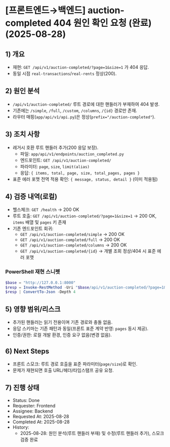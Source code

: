 # [프론트엔드→백엔드] auction-completed 404 원인 확인 요청 (완료) (2025-08-28)

## 1) 개요

- 재현: `GET /api/v1/auction-completed/?page=1&size=1` 가 404 응답.
- 동일 시점 `real-transactions`/`real-rents` 정상(200).

## 2) 원인 분석

- `/api/v1/auction-completed/` 루트 경로에 대한 핸들러가 부재하여 404 발생.
- 기존에는 `/simple`, `/full`, `/custom`, `/columns`, `/{id}` 경로만 존재.
- 라우터 매핑(`app/api/v1/api.py`)은 정상(`prefix="/auction-completed"`).

## 3) 조치 사항

- 레거시 호환 루트 핸들러 추가(200 응답 보장).
  - 파일: `app/api/v1/endpoints/auction_completed.py`
  - 엔드포인트: `GET /api/v1/auction-completed/`
  - 파라미터: `page`, `size`, `limit(alias)`
  - 응답: `{ items, total, page, size, total_pages, pages }`
- 표준 에러 포맷 전역 적용 확인: `{ message, status, detail }` (이미 적용됨)

## 4) 검증 내역(로컬)

- 헬스체크: `GET /health` → 200 OK
- 루트 호출: `GET /api/v1/auction-completed/?page=1&size=1` → 200 OK, `items` 배열 및 `pages` 키 존재
- 기존 엔드포인트 회귀:
  - `GET /api/v1/auction-completed/simple` → 200 OK
  - `GET /api/v1/auction-completed/full` → 200 OK
  - `GET /api/v1/auction-completed/columns` → 200 OK
  - `GET /api/v1/auction-completed/{id}` → 개별 조회 정상/404 시 표준 에러 포맷

### PowerShell 재현 스니펫

```powershell
$base = "http://127.0.0.1:8000"
$resp = Invoke-RestMethod -Uri "$base/api/v1/auction-completed/?page=1&size=1"
$resp | ConvertTo-Json -Depth 4
```

## 5) 영향 범위/리스크

- 추가된 핸들러는 읽기 전용이며 기존 경로와 충돌 없음.
- 응답 스키마는 기존 패턴과 동일(프론트 표준 계약 반영: `pages` 동시 제공).
- 인증/권한: 로컬 개발 환경, 인증 요구 없음(변경 없음).

## 6) Next Steps

- 프론트 스모크: 루트 경로 호출을 표준 파라미터(`page/size`)로 확인.
- 문제가 재현되면 호출 URL/헤더/타임스탬프 공유 요청.

## 7) 진행 상태

- Status: Done
- Requester: Frontend
- Assignee: Backend
- Requested At: 2025-08-28
- Completed At: 2025-08-28
- History:
  - 2025-08-28: 원인 분석(루트 핸들러 부재) 및 수정(루트 핸들러 추가), 스모크 검증 완료
